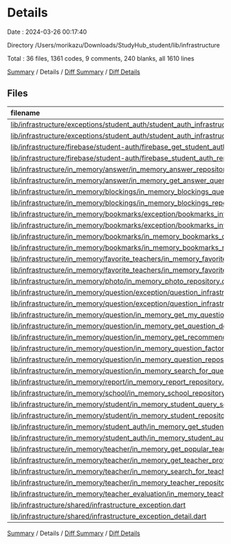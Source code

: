 # Details

Date : 2024-03-26 00:17:40

Directory /Users/morikazu/Downloads/StudyHub_student/lib/infrastructure

Total : 36 files,  1361 codes, 9 comments, 240 blanks, all 1610 lines

[Summary](results.md) / Details / [Diff Summary](diff.md) / [Diff Details](diff-details.md)

## Files
| filename | language | code | comment | blank | total |
| :--- | :--- | ---: | ---: | ---: | ---: |
| [lib/infrastructure/exceptions/student_auth/student_auth_infrastructure_exception.dart](/lib/infrastructure/exceptions/student_auth/student_auth_infrastructure_exception.dart) | Dart | 8 | 0 | 2 | 10 |
| [lib/infrastructure/exceptions/student_auth/student_auth_infrastructure_exception_detail.dart](/lib/infrastructure/exceptions/student_auth/student_auth_infrastructure_exception_detail.dart) | Dart | 18 | 4 | 5 | 27 |
| [lib/infrastructure/firebase/student-auth/firebase_get_student_auth_query_service.dart](/lib/infrastructure/firebase/student-auth/firebase_get_student_auth_query_service.dart) | Dart | 24 | 0 | 5 | 29 |
| [lib/infrastructure/firebase/student-auth/firebase_student_auth_repository.dart](/lib/infrastructure/firebase/student-auth/firebase_student_auth_repository.dart) | Dart | 151 | 1 | 13 | 165 |
| [lib/infrastructure/in_memory/answer/in_memory_answer_repository.dart](/lib/infrastructure/in_memory/answer/in_memory_answer_repository.dart) | Dart | 58 | 0 | 6 | 64 |
| [lib/infrastructure/in_memory/answer/in_memory_get_answer_query_service.dart](/lib/infrastructure/in_memory/answer/in_memory_get_answer_query_service.dart) | Dart | 62 | 0 | 8 | 70 |
| [lib/infrastructure/in_memory/blockings/in_memory_blockings_query_service.dart](/lib/infrastructure/in_memory/blockings/in_memory_blockings_query_service.dart) | Dart | 42 | 0 | 7 | 49 |
| [lib/infrastructure/in_memory/blockings/in_memory_blockings_repository.dart](/lib/infrastructure/in_memory/blockings/in_memory_blockings_repository.dart) | Dart | 22 | 0 | 6 | 28 |
| [lib/infrastructure/in_memory/bookmarks/exception/bookmarks_infrastructure_exception.dart](/lib/infrastructure/in_memory/bookmarks/exception/bookmarks_infrastructure_exception.dart) | Dart | 8 | 0 | 2 | 10 |
| [lib/infrastructure/in_memory/bookmarks/exception/bookmarks_infrastructure_exception_detail.dart](/lib/infrastructure/in_memory/bookmarks/exception/bookmarks_infrastructure_exception_detail.dart) | Dart | 11 | 0 | 5 | 16 |
| [lib/infrastructure/in_memory/bookmarks/in_memory_bookmarks_query_service.dart](/lib/infrastructure/in_memory/bookmarks/in_memory_bookmarks_query_service.dart) | Dart | 68 | 0 | 11 | 79 |
| [lib/infrastructure/in_memory/bookmarks/in_memory_bookmarks_repository.dart](/lib/infrastructure/in_memory/bookmarks/in_memory_bookmarks_repository.dart) | Dart | 22 | 0 | 6 | 28 |
| [lib/infrastructure/in_memory/favorite_teachers/in_memory_favorite_teacher_query_service.dart](/lib/infrastructure/in_memory/favorite_teachers/in_memory_favorite_teacher_query_service.dart) | Dart | 45 | 0 | 8 | 53 |
| [lib/infrastructure/in_memory/favorite_teachers/in_memory_favorite_teachers_repository.dart](/lib/infrastructure/in_memory/favorite_teachers/in_memory_favorite_teachers_repository.dart) | Dart | 23 | 0 | 6 | 29 |
| [lib/infrastructure/in_memory/photo/in_memory_photo_repository.dart](/lib/infrastructure/in_memory/photo/in_memory_photo_repository.dart) | Dart | 32 | 0 | 8 | 40 |
| [lib/infrastructure/in_memory/question/exception/question_infrastructure_exception.dart](/lib/infrastructure/in_memory/question/exception/question_infrastructure_exception.dart) | Dart | 8 | 0 | 2 | 10 |
| [lib/infrastructure/in_memory/question/exception/question_infrastructure_exception_detail.dart](/lib/infrastructure/in_memory/question/exception/question_infrastructure_exception_detail.dart) | Dart | 12 | 0 | 5 | 17 |
| [lib/infrastructure/in_memory/question/in_memory_get_my_questions_query_service.dart](/lib/infrastructure/in_memory/question/in_memory_get_my_questions_query_service.dart) | Dart | 70 | 0 | 9 | 79 |
| [lib/infrastructure/in_memory/question/in_memory_get_question_detail_query_service.dart](/lib/infrastructure/in_memory/question/in_memory_get_question_detail_query_service.dart) | Dart | 20 | 0 | 6 | 26 |
| [lib/infrastructure/in_memory/question/in_memory_get_recommended_questions_query_service.dart](/lib/infrastructure/in_memory/question/in_memory_get_recommended_questions_query_service.dart) | Dart | 73 | 1 | 10 | 84 |
| [lib/infrastructure/in_memory/question/in_memory_question_factory.dart](/lib/infrastructure/in_memory/question/in_memory_question_factory.dart) | Dart | 42 | 0 | 5 | 47 |
| [lib/infrastructure/in_memory/question/in_memory_question_repository.dart](/lib/infrastructure/in_memory/question/in_memory_question_repository.dart) | Dart | 35 | 0 | 11 | 46 |
| [lib/infrastructure/in_memory/question/in_memory_search_for_questions_query_service.dart](/lib/infrastructure/in_memory/question/in_memory_search_for_questions_query_service.dart) | Dart | 62 | 0 | 10 | 72 |
| [lib/infrastructure/in_memory/report/in_memory_report_repository.dart](/lib/infrastructure/in_memory/report/in_memory_report_repository.dart) | Dart | 23 | 0 | 5 | 28 |
| [lib/infrastructure/in_memory/school/in_memory_school_repository.dart](/lib/infrastructure/in_memory/school/in_memory_school_repository.dart) | Dart | 25 | 0 | 5 | 30 |
| [lib/infrastructure/in_memory/student/in_memory_student_query_service.dart](/lib/infrastructure/in_memory/student/in_memory_student_query_service.dart) | Dart | 21 | 0 | 4 | 25 |
| [lib/infrastructure/in_memory/student/in_memory_student_repository.dart](/lib/infrastructure/in_memory/student/in_memory_student_repository.dart) | Dart | 26 | 0 | 7 | 33 |
| [lib/infrastructure/in_memory/student_auth/in_memory_get_student_auth_query_service.dart](/lib/infrastructure/in_memory/student_auth/in_memory_get_student_auth_query_service.dart) | Dart | 14 | 0 | 4 | 18 |
| [lib/infrastructure/in_memory/student_auth/in_memory_student_auth_repository.dart](/lib/infrastructure/in_memory/student_auth/in_memory_student_auth_repository.dart) | Dart | 142 | 1 | 22 | 165 |
| [lib/infrastructure/in_memory/teacher/in_memory_get_popular_teachers_query_service.dart](/lib/infrastructure/in_memory/teacher/in_memory_get_popular_teachers_query_service.dart) | Dart | 24 | 1 | 7 | 32 |
| [lib/infrastructure/in_memory/teacher/in_memory_get_teacher_profile_query_service.dart](/lib/infrastructure/in_memory/teacher/in_memory_get_teacher_profile_query_service.dart) | Dart | 45 | 0 | 7 | 52 |
| [lib/infrastructure/in_memory/teacher/in_memory_search_for_teachers_query_service.dart](/lib/infrastructure/in_memory/teacher/in_memory_search_for_teachers_query_service.dart) | Dart | 23 | 0 | 7 | 30 |
| [lib/infrastructure/in_memory/teacher/in_memory_teacher_repository.dart](/lib/infrastructure/in_memory/teacher/in_memory_teacher_repository.dart) | Dart | 55 | 0 | 4 | 59 |
| [lib/infrastructure/in_memory/teacher_evaluation/in_memory_teacher_evaluation_repository.dart](/lib/infrastructure/in_memory/teacher_evaluation/in_memory_teacher_evaluation_repository.dart) | Dart | 30 | 1 | 6 | 37 |
| [lib/infrastructure/shared/infrastructure_exception.dart](/lib/infrastructure/shared/infrastructure_exception.dart) | Dart | 13 | 0 | 4 | 17 |
| [lib/infrastructure/shared/infrastructure_exception_detail.dart](/lib/infrastructure/shared/infrastructure_exception_detail.dart) | Dart | 4 | 0 | 2 | 6 |

[Summary](results.md) / Details / [Diff Summary](diff.md) / [Diff Details](diff-details.md)